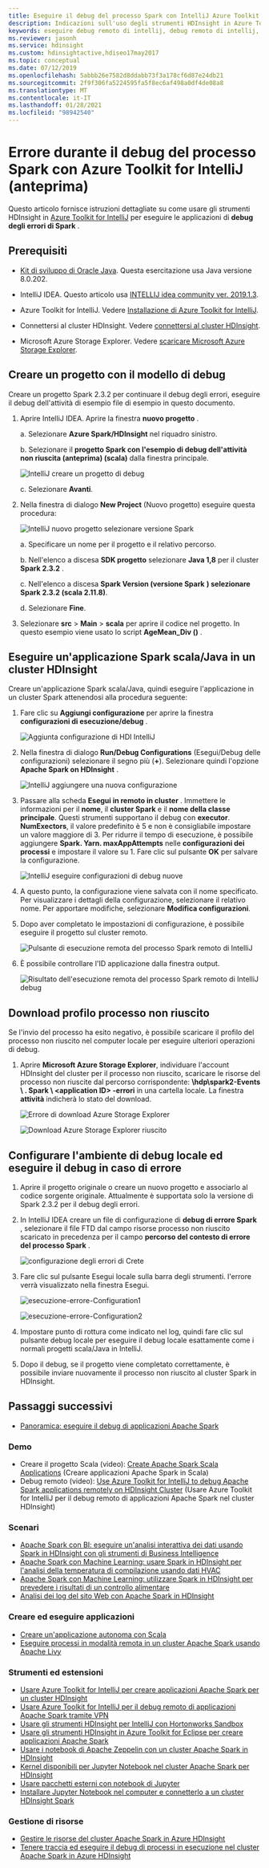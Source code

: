 ```yaml
---
title: Eseguire il debug del processo Spark con IntelliJ Azure Toolkit (anteprima)-HDInsight
description: Indicazioni sull'uso degli strumenti HDInsight in Azure Toolkit for IntelliJ per eseguire il debug delle applicazioni
keywords: eseguire debug remoto di intellij, debug remoto di intellij, ssh, intellij, hdinsight, debug di intellij, debug
ms.reviewer: jasonh
ms.service: hdinsight
ms.custom: hdinsightactive,hdiseo17may2017
ms.topic: conceptual
ms.date: 07/12/2019
ms.openlocfilehash: 5abbb26e7582d8ddabb73f3a178cf6d87e24db21
ms.sourcegitcommit: 2f9f306fa5224595fa5f8ec6af498a0df4de08a8
ms.translationtype: MT
ms.contentlocale: it-IT
ms.lasthandoff: 01/28/2021
ms.locfileid: "98942540"
---
```

# <a name="failure-spark-job-debugging-with-azure-toolkit-for-intellij-preview"></a>Errore durante il debug del processo Spark con Azure Toolkit for IntelliJ (anteprima)

Questo articolo fornisce istruzioni dettagliate su come usare gli strumenti HDInsight in [Azure Toolkit for IntelliJ](/azure/developer/java/toolkit-for-intellij) per eseguire le applicazioni di **debug degli errori di Spark** .

## <a name="prerequisites"></a>Prerequisiti

* [Kit di sviluppo di Oracle Java](https://www.oracle.com/technetwork/java/javase/downloads/jdk8-downloads-2133151.html). Questa esercitazione usa Java versione 8.0.202.
  
* IntelliJ IDEA. Questo articolo usa [INTELLIJ idea community ver. 2019.1.3](https://www.jetbrains.com/idea/download/#section=windows).
  
* Azure Toolkit for IntelliJ. Vedere [Installazione di Azure Toolkit for IntelliJ](/azure/developer/java/toolkit-for-intellij/installation).

* Connettersi al cluster HDInsight. Vedere [connettersi al cluster HDInsight](apache-spark-intellij-tool-plugin.md).

* Microsoft Azure Storage Explorer. Vedere [scaricare Microsoft Azure Storage Explorer](https://azure.microsoft.com/features/storage-explorer/).

## <a name="create-a-project-with-debugging-template"></a>Creare un progetto con il modello di debug

Creare un progetto Spark 2.3.2 per continuare il debug degli errori, eseguire il debug dell'attività di esempio file di esempio in questo documento.

1. Aprire IntelliJ IDEA. Aprire la finestra **nuovo progetto** .

   a. Selezionare **Azure Spark/HDInsight** nel riquadro sinistro.

   b. Selezionare il **progetto Spark con l'esempio di debug dell'attività non riuscita (anteprima) (scala)** dalla finestra principale.

     ![IntelliJ creare un progetto di debug](./media/apache-spark-intellij-tool-failure-debug/hdinsight-create-projectfor-failure-debug.png)

   c. Selezionare **Avanti**.

2. Nella finestra di dialogo **New Project** (Nuovo progetto) eseguire questa procedura:

   ![IntelliJ nuovo progetto selezionare versione Spark](./media/apache-spark-intellij-tool-failure-debug/hdinsight-create-new-project.png)

   a. Specificare un nome per il progetto e il relativo percorso.

   b. Nell'elenco a discesa **SDK progetto** selezionare **Java 1,8** per il cluster **Spark 2.3.2** .

   c. Nell'elenco a discesa **Spark Version (versione Spark** **) selezionare Spark 2.3.2 (scala 2.11.8)**.

   d. Selezionare **Fine**.

3. Selezionare **src**  >  **Main**  >  **scala** per aprire il codice nel progetto. In questo esempio viene usato lo script **AgeMean_Div ()** .

## <a name="run-a-spark-scalajava-application-on-an-hdinsight-cluster"></a>Eseguire un'applicazione Spark scala/Java in un cluster HDInsight

Creare un'applicazione Spark scala/Java, quindi eseguire l'applicazione in un cluster Spark attenendosi alla procedura seguente:

1. Fare clic su **Aggiungi configurazione** per aprire la finestra **configurazioni di esecuzione/debug** .

   ![Aggiunta configurazione di HDI IntelliJ](./media/apache-spark-intellij-tool-failure-debug/hdinsight-add-new-configuration.png)

2. Nella finestra di dialogo **Run/Debug Configurations** (Esegui/Debug delle configurazioni) selezionare il segno più (**+**). Selezionare quindi l'opzione **Apache Spark on HDInsight** .

   ![IntelliJ aggiungere una nuova configurazione](./media/apache-spark-intellij-tool-failure-debug/hdinsight-create-new-configuraion-01.png)

3. Passare alla scheda **Esegui in remoto in cluster** . Immettere le informazioni per il **nome**, il **cluster Spark** e il **nome della classe principale**. Questi strumenti supportano il debug con **executor**. **NumExectors**, il valore predefinito è 5 e non è consigliabile impostare un valore maggiore di 3. Per ridurre il tempo di esecuzione, è possibile aggiungere **Spark. Yarn. maxAppAttempts** nelle **configurazioni dei processi** e impostare il valore su 1. Fare clic sul pulsante **OK** per salvare la configurazione.

   ![IntelliJ eseguire configurazioni di debug nuove](./media/apache-spark-intellij-tool-failure-debug/hdinsight-create-new-configuraion-002.png)

4. A questo punto, la configurazione viene salvata con il nome specificato. Per visualizzare i dettagli della configurazione, selezionare il relativo nome. Per apportare modifiche, selezionare **Modifica configurazioni**.

5. Dopo aver completato le impostazioni di configurazione, è possibile eseguire il progetto sul cluster remoto.

   ![Pulsante di esecuzione remota del processo Spark remoto di IntelliJ](./media/apache-spark-intellij-tool-failure-debug/hdinsight-local-run-configuration.png)

6. È possibile controllare l'ID applicazione dalla finestra output.

   ![Risultato dell'esecuzione remota del processo Spark remoto di IntelliJ debug](./media/apache-spark-intellij-tool-failure-debug/hdinsight-remotely-run-result.png)

## <a name="download-failed-job-profile"></a>Download profilo processo non riuscito

Se l'invio del processo ha esito negativo, è possibile scaricare il profilo del processo non riuscito nel computer locale per eseguire ulteriori operazioni di debug.

1. Aprire **Microsoft Azure Storage Explorer**, individuare l'account HDInsight del cluster per il processo non riuscito, scaricare le risorse del processo non riuscite dal percorso corrispondente: **\hdp\spark2-Events \\ . Spark \\ \<application ID> -errori** in una cartella locale. La finestra **attività** indicherà lo stato del download.

   ![Errore di download Azure Storage Explorer](./media/apache-spark-intellij-tool-failure-debug/hdinsight-find-spark-file-001.png)

   ![Download Azure Storage Explorer riuscito](./media/apache-spark-intellij-tool-failure-debug/spark-on-cosmos-doenload-file-2.png)

## <a name="configure-local-debugging-environment-and-debug-on-failure"></a>Configurare l'ambiente di debug locale ed eseguire il debug in caso di errore

1. Aprire il progetto originale o creare un nuovo progetto e associarlo al codice sorgente originale. Attualmente è supportata solo la versione di Spark 2.3.2 per il debug degli errori.

1. In IntelliJ IDEA creare un file di configurazione di **debug di errore Spark** , selezionare il file FTD dal campo risorse processo non riuscito scaricato in precedenza per il campo **percorso del contesto di errore del processo Spark** .

   ![configurazione degli errori di Crete](./media/apache-spark-intellij-tool-failure-debug/hdinsight-create-failure-configuration-01.png)

1. Fare clic sul pulsante Esegui locale sulla barra degli strumenti. l'errore verrà visualizzato nella finestra Esegui.

   ![esecuzione-errore-Configuration1](./media/apache-spark-intellij-tool-failure-debug/local-run-failure-configuraion-01.png)

   ![esecuzione-errore-Configuration2](./media/apache-spark-intellij-tool-failure-debug/local-run-failure-configuration.png)

1. Impostare punto di rottura come indicato nel log, quindi fare clic sul pulsante debug locale per eseguire il debug locale esattamente come i normali progetti scala/Java in IntelliJ.

1. Dopo il debug, se il progetto viene completato correttamente, è possibile inviare nuovamente il processo non riuscito al cluster Spark in HDInsight.

## <a name="next-steps"></a><a name="seealso"></a>Passaggi successivi

* [Panoramica: eseguire il debug di applicazioni Apache Spark](apache-spark-intellij-tool-debug-remotely-through-ssh.md)

### <a name="demo"></a>Demo

* Creare il progetto Scala (video): [Create Apache Spark Scala Applications](https://channel9.msdn.com/Series/AzureDataLake/Create-Spark-Applications-with-the-Azure-Toolkit-for-IntelliJ) (Creare applicazioni Apache Spark in Scala)
* Debug remoto (video): [Use Azure Toolkit for IntelliJ to debug Apache Spark applications remotely on HDInsight Cluster](https://channel9.msdn.com/Series/AzureDataLake/Debug-HDInsight-Spark-Applications-with-Azure-Toolkit-for-IntelliJ) (Usare Azure Toolkit for IntelliJ per il debug remoto di applicazioni Apache Spark nel cluster HDInsight)

### <a name="scenarios"></a>Scenari

* [Apache Spark con BI: eseguire un'analisi interattiva dei dati usando Spark in HDInsight con gli strumenti di Business Intelligence](apache-spark-use-bi-tools.md)
* [Apache Spark con Machine Learning: usare Spark in HDInsight per l'analisi della temperatura di compilazione usando dati HVAC](apache-spark-ipython-notebook-machine-learning.md)
* [Apache Spark con Machine Learning: utilizzare Spark in HDInsight per prevedere i risultati di un controllo alimentare](apache-spark-machine-learning-mllib-ipython.md)
* [Analisi dei log del sito Web con Apache Spark in HDInsight](./apache-spark-custom-library-website-log-analysis.md)

### <a name="create-and-run-applications"></a>Creare ed eseguire applicazioni

* [Creare un'applicazione autonoma con Scala](./apache-spark-create-standalone-application.md)
* [Eseguire processi in modalità remota in un cluster Apache Spark usando Apache Livy](apache-spark-livy-rest-interface.md)

### <a name="tools-and-extensions"></a>Strumenti ed estensioni

* [Usare Azure Toolkit for IntelliJ per creare applicazioni Apache Spark per un cluster HDInsight](apache-spark-intellij-tool-plugin.md)
* [Usare Azure Toolkit for IntelliJ per il debug remoto di applicazioni Apache Spark tramite VPN](apache-spark-intellij-tool-plugin-debug-jobs-remotely.md)
* [Usare gli strumenti HDInsight per IntelliJ con Hortonworks Sandbox](../hadoop/apache-hadoop-visual-studio-tools-get-started.md)
* [Usare gli strumenti HDInsight in Azure Toolkit for Eclipse per creare applicazioni Apache Spark](./apache-spark-eclipse-tool-plugin.md)
* [Usare i notebook di Apache Zeppelin con un cluster Apache Spark in HDInsight](apache-spark-zeppelin-notebook.md)
* [Kernel disponibili per Jupyter Notebook nel cluster Apache Spark per HDInsight](apache-spark-jupyter-notebook-kernels.md)
* [Usare pacchetti esterni con notebook di Jupyter](apache-spark-jupyter-notebook-use-external-packages.md)
* [Installare Jupyter Notebook nel computer e connetterlo a un cluster HDInsight Spark](apache-spark-jupyter-notebook-install-locally.md)

### <a name="manage-resources"></a>Gestione di risorse

* [Gestire le risorse del cluster Apache Spark in Azure HDInsight](apache-spark-resource-manager.md)
* [Tenere traccia ed eseguire il debug di processi in esecuzione nel cluster Apache Spark in Azure HDInsight](apache-spark-job-debugging.md)